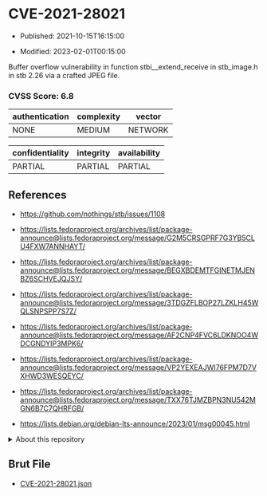 # CVE-2021-28021

- Published: 2021-10-15T16:15:00

- Modified: 2023-02-01T00:15:00

Buffer overflow vulnerability in function stbi__extend_receive in stb_image.h in stb 2.26 via a crafted JPEG file.

### CVSS Score: **6.8**

| authentication | complexity | vector |
| --- | --- | --- |
| NONE | MEDIUM | NETWORK |

| confidentiality | integrity | availability |
| --- | --- | --- |
| PARTIAL | PARTIAL | PARTIAL |

## References

* https://github.com/nothings/stb/issues/1108

* https://lists.fedoraproject.org/archives/list/package-announce@lists.fedoraproject.org/message/G2M5CRSGPRF7G3YB5CLU4FXW7ANNHAYT/

* https://lists.fedoraproject.org/archives/list/package-announce@lists.fedoraproject.org/message/BEGXBDEMTFGINETMJENBZ6SCHVEJQJSY/

* https://lists.fedoraproject.org/archives/list/package-announce@lists.fedoraproject.org/message/3TDGZFLBOP27LZKLH45WQLSNPSPP7S7Z/

* https://lists.fedoraproject.org/archives/list/package-announce@lists.fedoraproject.org/message/AF2CNP4FVC6LDKNOO4WDCGNDYIP3MPK6/

* https://lists.fedoraproject.org/archives/list/package-announce@lists.fedoraproject.org/message/VP2YEXEAJWI76FPM7D7VXHWD3WESQEYC/

* https://lists.fedoraproject.org/archives/list/package-announce@lists.fedoraproject.org/message/TXX76TJMZBPN3NU542MGN6B7C7QHRFGB/

* https://lists.debian.org/debian-lts-announce/2023/01/msg00045.html

<details>
<summary>About this repository</summary> 

  This repository is part of the project [Live Hack CVE](https://github.com/Live-Hack-CVE). Main website can be found [www.live-hack.org](https://www.live-hack.org) 
  
  Made by [Sn0wAlice](https://github.com/Sn0wAlice) for the people that care about security and need to have a feed of the latest CVEs. Hope you enjoy it, don't forget to star the repo and follow me on [Twitter](https://twitter.com/Sn0wAlice) and [Github](https://github.com/Sn0wAlice). And that is my [personnal website](https://www.alice-snow.me/)

  - [Home Page](https://github.com/Live-Hack-CVE)
  - [Framework](https://github.com/Live-Hack-CVE/cve-framework)
  - [CVE database](https://github.com/Live-Hack-CVE/full_database)
  - [Changelog](https://github.com/Live-Hack-CVE/Changelog)
</details>

## Brut File

* [CVE-2021-28021.json](https://raw.githubusercontent.com/Live-Hack-CVE/full_database/main/cves/2021/CVE-2021-28021.json)

